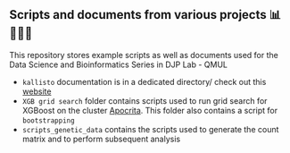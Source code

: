 ## Scripts and documents from various projects 📊👩🏻‍💻
This repository stores example scripts as well as documents used for the Data Science and Bioinformatics Series in DJP Lab - QMUL


- `kallisto` documentation is in a dedicated directory/ check out this [website](https://saramasarone.github.io/Running-kallisto-on-Apocrita/)  
- `XGB grid search` folder contains scripts used to run grid search for XGBoost on the cluster [Apocrita](https://docs.hpc.qmul.ac.uk). This folder also contains a script for `bootstrapping`
- `scripts_genetic_data` contains the scripts used to generate the count matrix and to perform subsequent analysis

